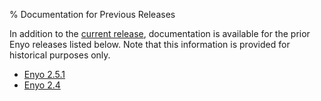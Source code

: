 % Documentation for Previous Releases

In addition to the [current release](http://enyojs.com/docs/latest/), documentation is available for the
prior Enyo releases listed below.  Note that this information is provided for
historical purposes only.

* [Enyo 2.5.1](http://enyojs.com/docs/2.5.1/)
* [Enyo 2.4](http://enyojs.com/docs/2.4.0/)
